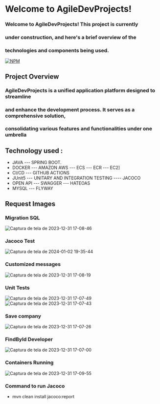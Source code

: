 # Welcome to AgileDevProjects!

### Welcome to AgileDevProjects! This project is currently 
### under construction, and here's a brief overview of the 
### technologies and components being used.

[![NPM](https://img.shields.io/npm/l/react)](https://github.com/JoelMaciel/Product-Catalog/blob/readm/LICENCE)

## Project Overview
### AgileDevProjects is a unified application platform designed to streamline
### and enhance the development process. It serves as a comprehensive solution,
### consolidating various features and functionalities under one umbrella

## Technology used :
-  JAVA --- SPRING BOOT.
-  DOCKER --- AMAZON AWS --- ECS --- ECR --- EC2]
-  CI/CD  ---   GITHUB ACTIONS
-  JUnit5 ---  UNITARY AND INTEGRATION TESTING ----  JACOCO
-  OPEN API --- SWAGGER --- HATEOAS
-  MYSQL --- FLYWAY

## Request Images

### Migration SQL

![Captura de tela de 2023-12-31 17-08-46](https://github.com/JoelMaciel/AGILE-DEVELOPERS-PRJECTS/assets/77079093/0ef40c25-68b9-4ca6-8148-c424e65b2536)

### Jacoco Test

![Captura de tela de 2024-01-02 19-35-44](https://github.com/JoelMaciel/AGILE-DEVELOPERS-PRJECTS/assets/77079093/dd6ea534-3c96-4e18-a742-4dbfaf04a14b)

### Customized messages
![Captura de tela de 2023-12-31 17-08-19](https://github.com/JoelMaciel/AGILE-DEVELOPERS-PRJECTS/assets/77079093/05d89b64-542f-472e-979d-2bbc4d0f1a2a)

### Unit Tests
![Captura de tela de 2023-12-31 17-07-49](https://github.com/JoelMaciel/AGILE-DEVELOPERS-PRJECTS/assets/77079093/090e030a-66d6-4400-991f-ce724271d276)
![Captura de tela de 2023-12-31 17-07-43](https://github.com/JoelMaciel/AGILE-DEVELOPERS-PRJECTS/assets/77079093/e2e380db-2e5f-4386-8ae5-dd92f8d17d2f)

### Save company
![Captura de tela de 2023-12-31 17-07-26](https://github.com/JoelMaciel/AGILE-DEVELOPERS-PRJECTS/assets/77079093/821bc3a2-a952-4bff-b2a7-928d1cd39144)

### FindById Developer
![Captura de tela de 2023-12-31 17-07-00](https://github.com/JoelMaciel/AGILE-DEVELOPERS-PRJECTS/assets/77079093/ed201e7e-ee11-472b-b0f1-bad9f03e1c9f)

### Containers Running
![Captura de tela de 2023-12-31 17-09-55](https://github.com/JoelMaciel/AGILE-DEVELOPERS-PRJECTS/assets/77079093/f30c9ba2-6304-4638-baaf-a2b435446715)

### Command to run Jacoco
- mvn clean install jacoco:report
